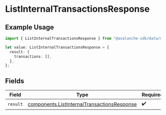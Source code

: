 # ListInternalTransactionsResponse

## Example Usage

```typescript
import { ListInternalTransactionsResponse } from "@avalanche-sdk/data/models/operations";

let value: ListInternalTransactionsResponse = {
  result: {
    transactions: [],
  },
};
```

## Fields

| Field                                                                                                      | Type                                                                                                       | Required                                                                                                   | Description                                                                                                |
| ---------------------------------------------------------------------------------------------------------- | ---------------------------------------------------------------------------------------------------------- | ---------------------------------------------------------------------------------------------------------- | ---------------------------------------------------------------------------------------------------------- |
| `result`                                                                                                   | [components.ListInternalTransactionsResponse](../../models/components/listinternaltransactionsresponse.md) | :heavy_check_mark:                                                                                         | N/A                                                                                                        |